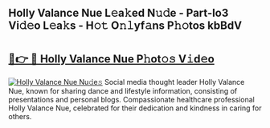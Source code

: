 ## Holly Valance Nue L𝚎a𝚔ed N𝚞𝚍e - Part-Io3 Vi𝚍𝚎o L𝚎a𝚔s - H𝚘𝚝 O𝚗𝚕yf𝚊ns P𝚑𝚘tos kbBdV

# <h2><a href="http://kf22hg.oniu.top/?m=Holly+Valance+Nue">🔗👉 🔴 Holly Valance Nue P𝚑ot𝚘𝚜 V𝚒d𝚎o</a></h2>

[![Holly Valance Nue Nu𝚍e𝚜](https://i.imgur.com/0qMVB7G.gif)](http://kf22hg.oniu.top/?m=Holly+Valance+Nue)
Social media thought leader Holly Valance Nue, known for sharing dance and lifestyle information, consisting of presentations and personal blogs. Compassionate healthcare professional Holly Valance Nue, celebrated for their dedication and kindness in caring for others.  
